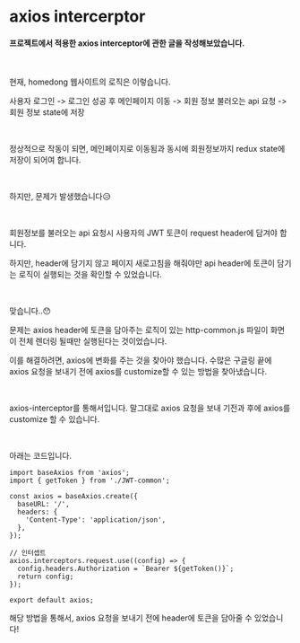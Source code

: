 # axios intercerptor

#### 프로젝트에서 적용한 axios interceptor에 관한 글을 작성해보았습니다.

<br>

현재, homedong 웹사이트의 로직은 이렇습니다. 

사용자 로그인 -> 로그인 성공 후 메인페이지 이동 -> 회원 정보 불러오는 api 요청 -> 회원 정보 state에 저장

<br>

정상적으로 작동이 되면, 메인페이지로 이동됨과 동시에 회원정보까지 redux state에 저장이 되어여 합니다.

<br>

하지만, 문제가 발생했습니다😥

<br>

회원정보를 불러오는 api 요청시 사용자의 JWT 토큰이 request header에 담겨야 합니다.

하지만, header에 담기지 않고 페이지 새로고침을 해줘야만 api header에 토큰이 담기는 로직이 실행되는 것을 확인할 수 있었습니다.

<br>

맞습니다..😯


문제는 axios header에 토큰을 담아주는 로직이 있는 http-common.js 파일이 화면이 전체 렌더링 될때만 실행된다는 것이었습니다.



이를 해결하려면, axios에 변화를 주는 것을 찾아야 했습니다. 수많은 구글링 끝에 axios 요청을 보내기 전에 axios를 customize할 수 있는 방법을 찾아냈습니다. 

<br>

axios-interceptor를 통해서입니다.
말그대로 axios 요청을 보내 기전과 후에 axios를 customize 할 수 있습니다.

<br>

아래는 코드입니다.


```
import baseAxios from 'axios';
import { getToken } from './JWT-common';

const axios = baseAxios.create({
  baseURL: '/',
  headers: {
    'Content-Type': 'application/json',
  },
});

// 인터셉트
axios.interceptors.request.use((config) => {
  config.headers.Authorization = `Bearer ${getToken()}`;
  return config;
});

export default axios;
```


해당 방법을 통해서, axios 요청을 보내기 전에 header에 토큰을 담아줄 수 있었습니다!

